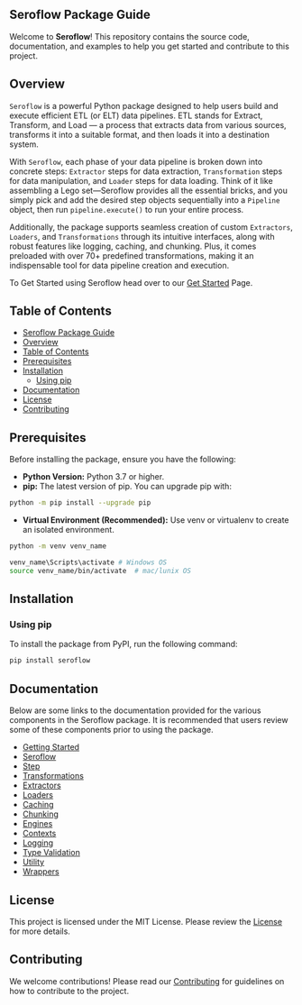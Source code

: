 ## Seroflow Package Guide

Welcome to **Seroflow**! This repository contains the source code, documentation, and examples to help you get started and contribute to this project.

## Overview
`Seroflow` is a powerful Python package designed to help users build and execute efficient ETL (or ELT) data pipelines. ETL stands for Extract, Transform, and Load — a process that extracts data from various sources, transforms it into a suitable format, and then loads it into a destination system. 

With `Seroflow`, each phase of your data pipeline is broken down into concrete steps: `Extractor` steps for data extraction, `Transformation` steps for data manipulation, and `Loader` steps for data loading. Think of it like assembling a Lego set—Seroflow provides all the essential bricks, and you simply pick and add the desired step objects sequentially into a `Pipeline` object, then run `pipeline.execute()` to run your entire process. 

Additionally, the package supports seamless creation of custom `Extractors`, `Loaders`, and `Transformations` through its intuitive interfaces, along with robust features like logging, caching, and chunking. Plus, it comes preloaded with over 70+ predefined transformations, making it an indispensable tool for data pipeline creation and execution.

To Get Started using Seroflow head over to our [Get Started](docs/getting_started.md) Page.

## Table of Contents

- [Seroflow Package Guide](#seroflow-package-guide)
- [Overview](#overview)
- [Table of Contents](#table-of-contents)
- [Prerequisites](#prerequisites)
- [Installation](#installation)
  - [Using pip](#using-pip)
- [Documentation](#documentation)
- [License](#license)
- [Contributing](#contributing)

## Prerequisites

Before installing the package, ensure you have the following:

- **Python Version:** Python 3.7 or higher.
- **pip:** The latest version of pip. You can upgrade pip with:
```bash
python -m pip install --upgrade pip
```
- **Virtual Environment (Recommended):** Use venv or virtualenv to create an isolated environment.
```bash
python -m venv venv_name

venv_name\Scripts\activate # Windows OS
source venv_name/bin/activate  # mac/lunix OS
```

## Installation

### Using pip

To install the package from PyPI, run the following command:

```bash
pip install seroflow
```

## Documentation
Below are some links to the documentation provided for the various components in the Seroflow package. It is recommended that users review some of these components prior to using the package.

- [Getting Started](docs/getting_started.md)
- [Seroflow](docs/Seroflow.md)
- [Step](docs/step.md)
- [Transformations](docs/transformations/transformation.md)
- [Extractors](docs/extract.md)
- [Loaders](docs/load.md)
- [Caching](docs/cache.md)
- [Chunking](docs/chunker.md)
- [Engines](docs/engine.md)
- [Contexts](docs/context.md)
- [Logging](docs/log.md)
- [Type Validation](docs/types.md)
- [Utility](docs/utils.md)
- [Wrappers](docs/wrappers.md)

## License
This project is licensed under the MIT License. Please review the [License](LICENSE.md) for more details.

## Contributing
We welcome contributions! Please read our [Contributing](docs/contributing.md) for guidelines on how to contribute to the project.
